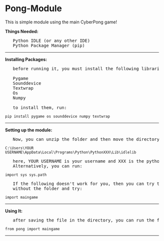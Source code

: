 # Pong-Module
This is simple module using the main CyberPong game!

**Things Needed:**
<pre>
   Python IDLE (or any other IDE)
   Python Package Manager (pip)
</pre>

_______________________________________________________________________________________________

**Installing Packages:**

<pre>
   before running it, you must install the following libraries:
   
   Pygame
   Sounddevice
   Textwrap
   Os
   Numpy
   
   to install them, run:
</pre>

<code>pip install pygame os sounddevice numpy textwrap
</code>

_______________________________________________________________________________________________

**Setting up the module:**

<pre>
   Now, you can unzip the folder and then move the directory to the the following path:
</pre>
<code>C:\\Users\\YOUR USERNAME\\AppData\\Local\\Programs\\Python\\PythonXXX\\Lib\\idlelib
</code>
<pre>
   here, YOUR USERNAME is your username and XXX is the python version like 312
   Alternatively, you can run:
</pre>
<code>import sys
   sys.path
</code>
<pre>
   If the following doesn't work for you, then you can try to just save the 'maingame.py' file 
   without the folder and try:
</pre>
<code>import maingame
</code>
________________________________________________________________________________________________

**Using It:**

<pre>
   after saving the file in the directory, you can run the following code in IDLE to run the game
</pre>
<code>from pong import maingame
</code>
_________________________________________________________________________________________________

